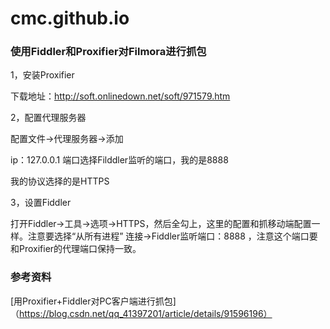 # cmc.github.io

### 使用Fiddler和Proxifier对Filmora进行抓包
1，安装Proxifier

下载地址：http://soft.onlinedown.net/soft/971579.htm

2，配置代理服务器

配置文件->代理服务器->添加

ip：127.0.0.1  端口选择Filddler监听的端口，我的是8888

我的协议选择的是HTTPS

3，设置Fiddler

打开Fiddler->工具->选项->HTTPS，然后全勾上，这里的配置和抓移动端配置一样。注意要选择“从所有进程”
连接->Fiddler监听端口：8888  ，注意这个端口要和Proxifier的代理端口保持一致。


### 参考资料
[用Proxifier+Fiddler对PC客户端进行抓包]（https://blog.csdn.net/qq_41397201/article/details/91596196）
